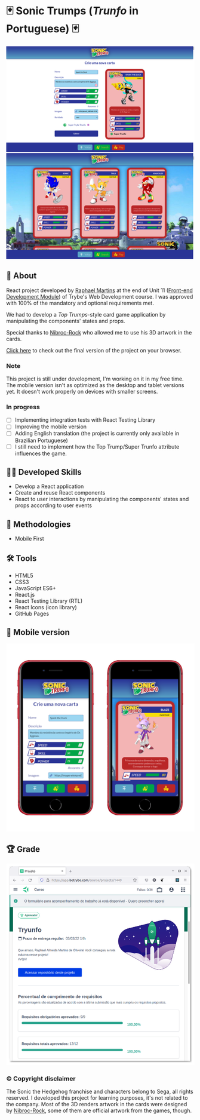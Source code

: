 # :black_joker: Sonic Trumps (_Trunfo_ in Portuguese) :black_joker:

![Desktop preview](./imgs/screenshot-desktop1.png)
![Desktop preview](./imgs/screenshot-desktop2.png)

## :page_with_curl: About

React project developed by [Raphael Martins](https://www.linkedin.com/in/raphaelameidamartins/) at the end of Unit 11 ([Front-end Development Module](https://github.com/raphaelalmeidamartins/trybe_exercicios/tree/main/2_Desenvolvimento-Front-end)) of Trybe's Web Development course. I was approved with 100% of the mandatory and optional requirements met.

We had to develop a _Top Trumps_-style card game application by manipulating the components' states and props.

Special thanks to [Nibroc-Rock](https://www.deviantart.com/nibroc-rock) who allowed me to use his 3D artwork in the cards.

[Click here](https://raphaelalmeidamartins.github.io/sonic-trumps) to check out the final version of the project on your browser.

### Note

This project is still under development, I'm working on it in my free time. The mobile version isn't as optimized as the desktop and tablet versions yet. It doesn't work properly on devices with smaller screens.

### In progress

- [ ] Implementing integration tests with React Testing Library
- [ ] Improving the mobile version
- [ ] Adding English translation (the project is currently only available in Brazilian Portuguese)
- [ ] I still need to implement how the Top Trump/Super Trunfo attribute influences the game.

## :man_technologist: Developed Skills

* Develop a React application
* Create and reuse React components
* React to user interactions by manipulating the components' states and props according to user events

## :memo: Methodologies

* Mobile First

## :hammer_and_wrench: Tools

* HTML5
* CSS3
* JavaScript ES6+
* React.js
* React Testing Library (RTL)
* React Icons (icon library)
* GitHub Pages

## :iphone: Mobile version

![Mobile](./imgs/Mobile-preview.png)

## :trophy: Grade

![My grade of the project - Minha nota no projeto](./imgs/nota.png)

### :copyright: Copyright disclaimer

The Sonic the Hedgehog franchise and characters belong to Sega, all rights reserved. I developed this project for learning purposes, it's not related to the company. Most of the 3D renders artwork in the cards were designed by [Nibroc-Rock](https://www.deviantart.com/nibroc-rock), some of them are official artwork from the games, though.
